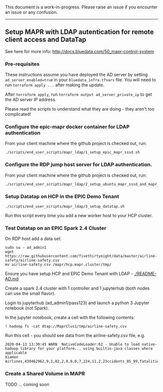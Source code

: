 This document is a work-in-progress. Please raise an issue if you encounter an issue or any confusion.

----

## Setup MAPR with LDAP autentication for remote client access and DataTap

See here for more info: http://docs.bluedata.com/50_mapr-control-system

### Pre-requisites

These instructions assume you have deployed the AD server by setting `ad_server_enabled=true` in your `bluedata_infra.tfvars` file.  You will need to run `terraform apply ...` after making the update.  

After `terraform apply`, run `terraform output ad_server_private_ip` to get the AD server IP address.

Please read the scripts to understand what they are doing - they aren't too complicated!

### Configure the epic-mapr docker container for LDAP authentication

From your client machine where the github project is checked out, run:

```
./scripts/end_user_scripts/mapr_ldap/1_setup_epic_mapr_sssd.sh
```

### Configure the RDP jump host server for LDAP authentication.

From your client machine where the github project is checked out, run:

```
./scripts/end_user_scripts/mapr_ldap/2_setup_ubuntu_mapr_sssd_and_mapr_client.sh
```

### Setup Datatap on HCP in the EPIC Demo Tenant

```
./scripts/end_user_scripts/mapr_ldap/3_setup_datatap.sh
```

Run this script every time you add a new worker host to your HCP cluster.

### Test Datatap on an EPIC Spark 2.4 Cluster 

On RDP host add a data set:

```
sudo su - ad_admin1
wget https://raw.githubusercontent.com/fivethirtyeight/data/master/airline-safety/airline-safety.csv
mv airline-safety.csv /mapr/hcp.mapr.cluster/tmp/
```

Ensure you have setup HCP and EPIC Demo Tenant with LDAP - [./README-AD.md](./README-AD.md)

Create a spark 2.4 cluster with 1 controller and 1 jupyterhub (both nodes can use the small flavor).

Login to jupyterhub (ad_admin1/pass123) and launch a python 3 Jupyter notebook (not Spark).

In the jupyter notebook, create a cell with the following contents:

```
! hadoop fs -cat dtap://MaprClus1/tmp/airline-safety.csv
```
 
Run this cell - you should see data from the airline-safety.csv file, e.g.

```
2020-04-13 13:30:45 WARN  NativeCodeLoader:62 - Unable to load native-hadoop library for your platform... using builtin-java classes where applicable
Xiamen Airlines,430462962,9,1,82,2,0,0,0,7,224,11,2,23ccidents_85_99,fatalities_85_99,incidents_00_14,fatal_accidents_00_14,fatalities_00_14
```

### Create a Shared Volume in MAPR

TODO ... coming soon
